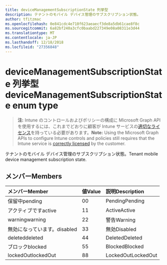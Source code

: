 ```yaml
---
title: deviceManagementSubscriptionState 列挙型
description: テナントのモバイル デバイス管理のサブスクリプション状態。
author: tfitzmac
ms.openlocfilehash: 0e841cdc4e710f623aeaecf3de8a5db61cae8f8c
ms.sourcegitcommit: 6a82bf240a3cfc0baabd227349e08a08311e3d44
ms.translationtype: MT
ms.contentlocale: ja-JP
ms.lasthandoff: 12/18/2018
ms.locfileid: "27356848"
---
```

# <a name="devicemanagementsubscriptionstate-enum-type"></a><span data-ttu-id="65389-103">deviceManagementSubscriptionState 列挙型</span><span class="sxs-lookup"><span data-stu-id="65389-103">deviceManagementSubscriptionState enum type</span></span>

> <span data-ttu-id="65389-104">**注:** Intune のコントロールおよびポリシーの構成に Microsoft Graph API を使用するには、これまでどおりに顧客が Intune サービスの[適切なライセンス](https://go.microsoft.com/fwlink/?linkid=839381)を持っている必要があります。</span><span class="sxs-lookup"><span data-stu-id="65389-104">**Note:** Using the Microsoft Graph APIs to configure Intune controls and policies still requires that the Intune service is [correctly licensed](https://go.microsoft.com/fwlink/?linkid=839381) by the customer.</span></span>

<span data-ttu-id="65389-105">テナントのモバイル デバイス管理のサブスクリプション状態。</span><span class="sxs-lookup"><span data-stu-id="65389-105">Tenant mobile device management subscription state.</span></span>
## <a name="members"></a><span data-ttu-id="65389-106">メンバー</span><span class="sxs-lookup"><span data-stu-id="65389-106">Members</span></span>
|<span data-ttu-id="65389-107">メンバー</span><span class="sxs-lookup"><span data-stu-id="65389-107">Member</span></span>|<span data-ttu-id="65389-108">値</span><span class="sxs-lookup"><span data-stu-id="65389-108">Value</span></span>|<span data-ttu-id="65389-109">説明</span><span class="sxs-lookup"><span data-stu-id="65389-109">Description</span></span>|
|:---|:---|:---|
|<span data-ttu-id="65389-110">保留中</span><span class="sxs-lookup"><span data-stu-id="65389-110">pending</span></span>|<span data-ttu-id="65389-111">0</span><span class="sxs-lookup"><span data-stu-id="65389-111">0</span></span>|<span data-ttu-id="65389-112">Pending</span><span class="sxs-lookup"><span data-stu-id="65389-112">Pending</span></span>|
|<span data-ttu-id="65389-113">アクティブです</span><span class="sxs-lookup"><span data-stu-id="65389-113">active</span></span>|<span data-ttu-id="65389-114">1</span><span class="sxs-lookup"><span data-stu-id="65389-114">1</span></span>|<span data-ttu-id="65389-115">Active</span><span class="sxs-lookup"><span data-stu-id="65389-115">Active</span></span>|
|<span data-ttu-id="65389-116">warning</span><span class="sxs-lookup"><span data-stu-id="65389-116">warning</span></span>|<span data-ttu-id="65389-117">2</span><span class="sxs-lookup"><span data-stu-id="65389-117">2</span></span>|<span data-ttu-id="65389-118">警告</span><span class="sxs-lookup"><span data-stu-id="65389-118">Warning</span></span>|
|<span data-ttu-id="65389-119">無効になっています。</span><span class="sxs-lookup"><span data-stu-id="65389-119">disabled</span></span>|<span data-ttu-id="65389-120">3</span><span class="sxs-lookup"><span data-stu-id="65389-120">3</span></span>|<span data-ttu-id="65389-121">無効</span><span class="sxs-lookup"><span data-stu-id="65389-121">Disabled</span></span>|
|<span data-ttu-id="65389-122">deleted</span><span class="sxs-lookup"><span data-stu-id="65389-122">deleted</span></span>|<span data-ttu-id="65389-123">4</span><span class="sxs-lookup"><span data-stu-id="65389-123">4</span></span>|<span data-ttu-id="65389-124">Deleted</span><span class="sxs-lookup"><span data-stu-id="65389-124">Deleted</span></span>|
|<span data-ttu-id="65389-125">ブロック</span><span class="sxs-lookup"><span data-stu-id="65389-125">blocked</span></span>|<span data-ttu-id="65389-126">5</span><span class="sxs-lookup"><span data-stu-id="65389-126">5</span></span>|<span data-ttu-id="65389-127">Blocked</span><span class="sxs-lookup"><span data-stu-id="65389-127">Blocked</span></span>|
|<span data-ttu-id="65389-128">lockedOut</span><span class="sxs-lookup"><span data-stu-id="65389-128">lockedOut</span></span>|<span data-ttu-id="65389-129">8</span><span class="sxs-lookup"><span data-stu-id="65389-129">8</span></span>|<span data-ttu-id="65389-130">LockedOut</span><span class="sxs-lookup"><span data-stu-id="65389-130">LockedOut</span></span>|



